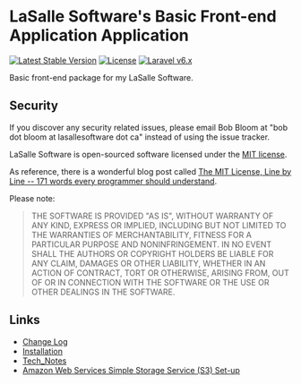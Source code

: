 # LaSalle Software's Basic Front-end Application Application 

<p align="center">

<a href="https://packagist.org/packages/lasallesoftware/ls-basicfrontend-app"><img src="https://poser.pugx.org/lasallesoftware/ls-basicfrontend-app/v/stable.svg" alt="Latest Stable Version"></a>
<a href="https://packagist.org/packages/lasallesoftware/ls-basicfrontend-app"><img src="https://poser.pugx.org/lasallesoftware/ls-basicfrontend-app/license.svg" alt="License"></a>
<a href="https://laravel.com/"><img src="https://img.shields.io/badge/Laravel-v6-brightgreen.svg?style=flat-square" alt="Laravel v6.x"></a> 
</p>

Basic front-end package for my LaSalle Software.

## Security

If you discover any security related issues, please email Bob Bloom at "bob dot bloom at lasallesoftware dot ca" instead of using the issue tracker.

LaSalle Software is open-sourced software licensed under the [MIT license](https://opensource.org/licenses/MIT).

As reference, there is a wonderful blog post called [The MIT License, Line by Line -- 171 words every programmer should understand](https://writing.kemitchell.com/2016/09/21/MIT-License-Line-by-Line.html).

Please note:
>THE SOFTWARE IS PROVIDED "AS IS", WITHOUT WARRANTY OF ANY KIND, EXPRESS OR IMPLIED, INCLUDING BUT NOT LIMITED TO THE WARRANTIES OF MERCHANTABILITY, FITNESS FOR A PARTICULAR PURPOSE AND NONINFRINGEMENT. IN NO EVENT SHALL THE AUTHORS OR COPYRIGHT HOLDERS BE LIABLE FOR ANY CLAIM, DAMAGES OR OTHER LIABILITY, WHETHER IN AN ACTION OF CONTRACT, TORT OR OTHERWISE, ARISING FROM, OUT OF OR IN CONNECTION WITH THE SOFTWARE OR THE USE OR OTHER DEALINGS IN THE SOFTWARE.

## Links

* [Change Log](CHANGELOG.md)
* [Installation](INSTALLATION.md)
* [Tech_Notes](TECH_NOTES_README.txt)
* [Amazon Web Services Simple Storage Service (S3) Set-up](AWS_S3_NOTES_README.md)
